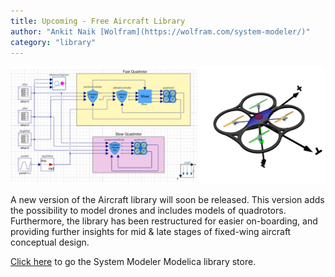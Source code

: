 ```yaml
---
title: Upcoming - Free Aircraft Library
author: "Ankit Naik [Wolfram](https://wolfram.com/system-modeler/)"
category: "library"
---
```

![Alt text](SystemModeler_Aircraft.png 'Aircraft library')

A new version of the Aircraft library will soon be released. This version adds the possibility to model drones and includes models of quadrotors. Furthermore, the library has been restructured for easier on-boarding, and providing further insights for mid & late stages of fixed-wing aircraft conceptual design.

[Click here](https://www.wolfram.com/system-modeler/libraries) to go the System Modeler Modelica library store.
